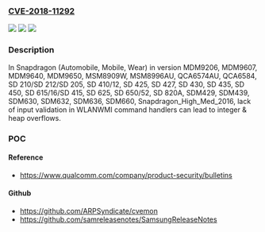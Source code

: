 ### [CVE-2018-11292](https://cve.mitre.org/cgi-bin/cvename.cgi?name=CVE-2018-11292)
![](https://img.shields.io/static/v1?label=Product&message=Snapdragon%20Automobile%2C%20Snapdragon%20Mobile%2C%20Snapdragon%20Wear&color=blue)
![](https://img.shields.io/static/v1?label=Version&message=n%2Fa&color=blue)
![](https://img.shields.io/static/v1?label=Vulnerability&message=Buffer%20Overflow%20in%20WLAN&color=brighgreen)

### Description

In Snapdragon (Automobile, Mobile, Wear) in version MDM9206, MDM9607, MDM9640, MDM9650, MSM8909W, MSM8996AU, QCA6574AU, QCA6584, SD 210/SD 212/SD 205, SD 410/12, SD 425, SD 427, SD 430, SD 435, SD 450, SD 615/16/SD 415, SD 625, SD 650/52, SD 820A, SDM429, SDM439, SDM630, SDM632, SDM636, SDM660, Snapdragon_High_Med_2016, lack of input validation in WLANWMI command handlers can lead to integer & heap overflows.

### POC

#### Reference
- https://www.qualcomm.com/company/product-security/bulletins

#### Github
- https://github.com/ARPSyndicate/cvemon
- https://github.com/samreleasenotes/SamsungReleaseNotes

